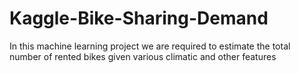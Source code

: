 # Kaggle-Bike-Sharing-Demand
In this machine learning project we are required to estimate the total number of rented bikes given various climatic and other features
